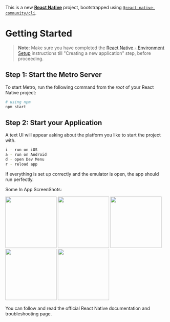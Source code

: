 This is a new [**React Native**](https://reactnative.dev) project, bootstrapped using [`@react-native-community/cli`](https://github.com/react-native-community/cli).

# Getting Started

>**Note**: Make sure you have completed the [React Native - Environment Setup](https://reactnative.dev/docs/environment-setup) instructions till "Creating a new application" step, before proceeding.

## Step 1: Start the Metro Server

To start Metro, run the following command from the _root_ of your React Native project:

```bash
# using npm
npm start
```

## Step 2: Start your Application

A text UI will appear asking about the platform you like to start the project with.

```bash
i - run on iOS
a - run on Android
d - open Dev Menu
r - reload app
```

If everything is set up correctly and the emulator is open, the app should run perfectly.

Some In App ScreenShots:

<img src="https://github.com/tlgdgn/Stock-Market-App-React-Native/assets/118059132/57823bf5-2267-4699-ac39-492fec360c93" width="160">
<img src="https://github.com/tlgdgn/Stock-Market-App-React-Native/assets/118059132/943ad92b-3014-4f52-9982-04d9ba2b932e" width="160">
<img src="https://github.com/tlgdgn/Stock-Market-App-React-Native/assets/118059132/1fe23f86-ee1c-4a7d-bd05-8afc3516125e" width="160">
<img src="https://github.com/tlgdgn/Stock-Market-App-React-Native/assets/118059132/b43c5f32-1ec1-42ed-a26e-4ead9ac4dd2e" width="160">
<img src="https://github.com/tlgdgn/Stock-Market-App-React-Native/assets/118059132/006eb595-94e6-4e02-97aa-9f04b550e75e" width="160">



You can follow and read the official React Native documentation and troubleshooting page.
